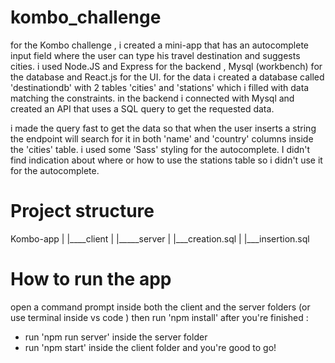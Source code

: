 # kombo_challenge
for the Kombo challenge , i created a mini-app that has an autocomplete input field where the  user can type his travel destination and suggests cities.
i used Node.JS and Express for the backend , Mysql (workbench) for the database and React.js for the UI.
  for the data i created a database called 'destinationdb' with 2 tables 'cities' and 'stations' which i filled with data matching the constraints.
  in the backend i connected with Mysql and created an API that uses a SQL query to get the requested data.
  
i made the query fast to get the data so that when the user inserts a string the endpoint will search for it in both 'name' and 'country' columns inside the 'cities' table. i used some 'Sass' styling for the autocomplete. 
I didn't find indication about where or how to use the stations table so i didn't use it for the autocomplete.
  
 # Project structure
   Kombo-app
   |
   |____client
   |
   |_____server
   |
   |___creation.sql
   |
   |___insertion.sql
   
# How to run the app
open a command prompt inside both the client and the server folders (or use terminal inside vs code ) then run 'npm install'
after you're finished :
- run 'npm run server' inside the server folder
- run 'npm start' inside the client folder
and you're good to go!
